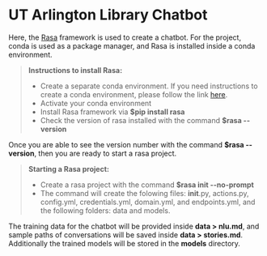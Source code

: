 # UT Arlington Library Chatbot


Here, the [Rasa](https://rasa.com/docs/rasa/) framework is used to create a chatbot. For the project, conda is used as a package manager, and Rasa is installed inside a conda environment. 

> **Instructions to install Rasa:**
> - Create a separate conda environment. If you need instructions to create a conda environment, please follow the link [here](https://docs.conda.io/projects/conda/en/latest/user-guide/overview.html).
> - Activate your conda environment
> - Install Rasa framework via **$pip install rasa**
> - Check the version of rasa installed with the command **$rasa --version**

Once you are able to see the version number with the command **$rasa --version**, then you are ready to start a rasa project.

> **Starting a Rasa project:**
> - Create a rasa project with the command **$rasa init --no-prompt**
> - The command will create the folowing files: __init__.py, actions.py, config.yml, credentials.yml, domain.yml, and endpoints.yml, and the following folders: data and models.

The training data for the chatbot will be provided inside **data > nlu.md**, and sample paths of conversations will be saved inside **data > stories.md**. Additionally the trained models will be stored in the **models** directory.
